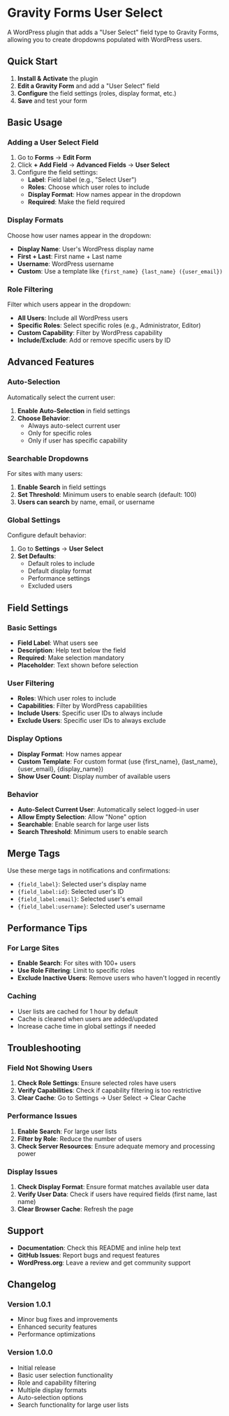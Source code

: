 # Gravity Forms User Select

A WordPress plugin that adds a "User Select" field type to Gravity Forms, allowing you to create dropdowns populated with WordPress users.

## Quick Start

1. **Install & Activate** the plugin
2. **Edit a Gravity Form** and add a "User Select" field
3. **Configure** the field settings (roles, display format, etc.)
4. **Save** and test your form

## Basic Usage

### Adding a User Select Field

1. Go to **Forms** → **Edit Form**
2. Click **+ Add Field** → **Advanced Fields** → **User Select**
3. Configure the field settings:
   - **Label**: Field label (e.g., "Select User")
   - **Roles**: Choose which user roles to include
   - **Display Format**: How names appear in the dropdown
   - **Required**: Make the field required

### Display Formats

Choose how user names appear in the dropdown:

- **Display Name**: User's WordPress display name
- **First + Last**: First name + Last name
- **Username**: WordPress username
- **Custom**: Use a template like `{first_name} {last_name} ({user_email})`

### Role Filtering

Filter which users appear in the dropdown:

- **All Users**: Include all WordPress users
- **Specific Roles**: Select specific roles (e.g., Administrator, Editor)
- **Custom Capability**: Filter by WordPress capability
- **Include/Exclude**: Add or remove specific users by ID

## Advanced Features

### Auto-Selection

Automatically select the current user:

1. **Enable Auto-Selection** in field settings
2. **Choose Behavior**:
   - Always auto-select current user
   - Only for specific roles
   - Only if user has specific capability

### Searchable Dropdowns

For sites with many users:

1. **Enable Search** in field settings
2. **Set Threshold**: Minimum users to enable search (default: 100)
3. **Users can search** by name, email, or username

### Global Settings

Configure default behavior:

1. Go to **Settings** → **User Select**
2. **Set Defaults**:
   - Default roles to include
   - Default display format
   - Performance settings
   - Excluded users

## Field Settings

### Basic Settings
- **Field Label**: What users see
- **Description**: Help text below the field
- **Required**: Make selection mandatory
- **Placeholder**: Text shown before selection

### User Filtering
- **Roles**: Which user roles to include
- **Capabilities**: Filter by WordPress capabilities
- **Include Users**: Specific user IDs to always include
- **Exclude Users**: Specific user IDs to always exclude

### Display Options
- **Display Format**: How names appear
- **Custom Template**: For custom format (use {first_name}, {last_name}, {user_email}, {display_name})
- **Show User Count**: Display number of available users

### Behavior
- **Auto-Select Current User**: Automatically select logged-in user
- **Allow Empty Selection**: Allow "None" option
- **Searchable**: Enable search for large user lists
- **Search Threshold**: Minimum users to enable search

## Merge Tags

Use these merge tags in notifications and confirmations:

- `{field_label}`: Selected user's display name
- `{field_label:id}`: Selected user's ID
- `{field_label:email}`: Selected user's email
- `{field_label:username}`: Selected user's username

## Performance Tips

### For Large Sites
- **Enable Search**: For sites with 100+ users
- **Use Role Filtering**: Limit to specific roles
- **Exclude Inactive Users**: Remove users who haven't logged in recently

### Caching
- User lists are cached for 1 hour by default
- Cache is cleared when users are added/updated
- Increase cache time in global settings if needed

## Troubleshooting

### Field Not Showing Users
1. **Check Role Settings**: Ensure selected roles have users
2. **Verify Capabilities**: Check if capability filtering is too restrictive
3. **Clear Cache**: Go to Settings → User Select → Clear Cache

### Performance Issues
1. **Enable Search**: For large user lists
2. **Filter by Role**: Reduce the number of users
3. **Check Server Resources**: Ensure adequate memory and processing power

### Display Issues
1. **Check Display Format**: Ensure format matches available user data
2. **Verify User Data**: Check if users have required fields (first name, last name)
3. **Clear Browser Cache**: Refresh the page

## Support

- **Documentation**: Check this README and inline help text
- **GitHub Issues**: Report bugs and request features
- **WordPress.org**: Leave a review and get community support

## Changelog

### Version 1.0.1
- Minor bug fixes and improvements
- Enhanced security features
- Performance optimizations

### Version 1.0.0
- Initial release
- Basic user selection functionality
- Role and capability filtering
- Multiple display formats
- Auto-selection options
- Search functionality for large user lists


